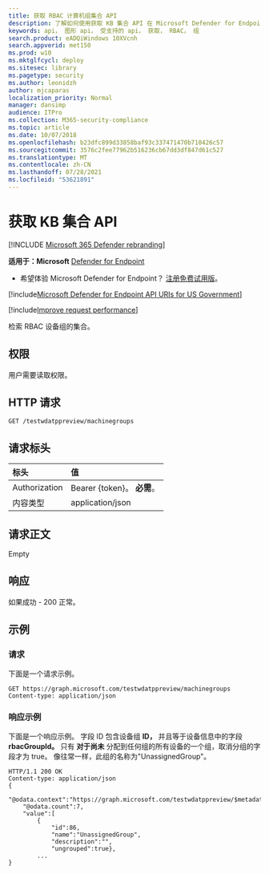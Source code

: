 ```yaml
---
title: 获取 RBAC 计算机组集合 API
description: 了解如何使用获取 KB 集合 API 在 Microsoft Defender for Endpoint 中检索 RBAC 设备组的集合。
keywords: api， 图形 api， 受支持的 api， 获取， RBAC， 组
search.product: eADQiWindows 10XVcnh
search.appverid: met150
ms.prod: w10
ms.mktglfcycl: deploy
ms.sitesec: library
ms.pagetype: security
ms.author: leonidzh
author: mjcaparas
localization_priority: Normal
manager: dansimp
audience: ITPro
ms.collection: M365-security-compliance
ms.topic: article
ms.date: 10/07/2018
ms.openlocfilehash: b23dfc899d33858baf93c337471470b710426c57
ms.sourcegitcommit: 3576c2fee77962b516236cb67dd3df847d61c527
ms.translationtype: MT
ms.contentlocale: zh-CN
ms.lasthandoff: 07/28/2021
ms.locfileid: "53621891"
---
```

# <a name="get-kb-collection-api"></a>获取 KB 集合 API

[!INCLUDE [Microsoft 365 Defender rebranding](../../includes/microsoft-defender.md)]


**适用于：Microsoft** [Defender for Endpoint](https://go.microsoft.com/fwlink/p/?linkid=2154037)

- 希望体验 Microsoft Defender for Endpoint？ [注册免费试用版](https://www.microsoft.com/microsoft-365/windows/microsoft-defender-atp?ocid=docs-wdatp-exposedapis-abovefoldlink)。

[!include[Microsoft Defender for Endpoint API URIs for US Government](../../includes/microsoft-defender-api-usgov.md)]

[!include[Improve request performance](../../includes/improve-request-performance.md)]


检索 RBAC 设备组的集合。

## <a name="permissions"></a>权限
用户需要读取权限。

## <a name="http-request"></a>HTTP 请求

```http
GET /testwdatppreview/machinegroups
```

## <a name="request-headers"></a>请求标头

标头 | 值 
:---|:---
Authorization | Bearer {token}。 **必需**。
内容类型 | application/json

## <a name="request-body"></a>请求正文

Empty

## <a name="response"></a>响应

如果成功 - 200 正常。

## <a name="example"></a>示例

### <a name="request"></a>请求

下面是一个请求示例。

```http
GET https://graph.microsoft.com/testwdatppreview/machinegroups
Content-type: application/json
```

### <a name="response-example"></a>响应示例

下面是一个响应示例。
字段 ID 包含设备组 **ID，** 并且等于设备信息中的字段 **rbacGroupId。** 只有 **对于尚未** 分配到任何组的所有设备的一个组，取消分组的字段才为 true。 像往常一样，此组的名称为"UnassignedGroup"。

```
HTTP/1.1 200 OK
Content-type: application/json
{
    "@odata.context":"https://graph.microsoft.com/testwdatppreview/$metadata#MachineGroups",
    "@odata.count":7,
    "value":[
        {
            "id":86,
            "name":"UnassignedGroup",
            "description":"",
            "ungrouped":true},
        ...
}
```
